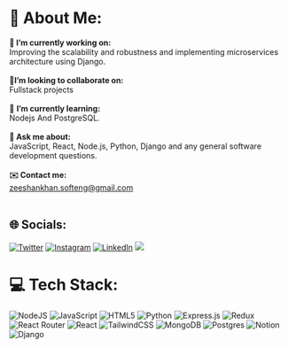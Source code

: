 # 💫 About Me:
**🔭 I’m currently working on:** <br>Improving the scalability and robustness and implementing microservices architecture using Django.<br><br>👯**I’m looking to collaborate on:** <br>Fullstack projects <br><br>🌱 **I’m currently learning:**<br> Nodejs And PostgreSQL.<br><br> **💬 Ask me about:**<br> JavaScript, React,  Node.js, Python, Django and any general software development questions.<br><br> **✉️ Contact me:** <br> zeeshankhan.softeng@gmail.com<br><br>


## 🌐 Socials:
[![Twitter](https://img.shields.io/badge/Twitter-%231DA1F2.svg?logo=Twitter&logoColor=white)](https://twitter.com/ZeeshanKha_SE) [![Instagram](https://img.shields.io/badge/Instagram-%23E4405F.svg?logo=Instagram&logoColor=white)](https://www.instagram.com/khan_zeeshan_se) [![LinkedIn](https://img.shields.io/badge/LinkedIn-%230077B5.svg?logo=linkedin&logoColor=white)](https://www.linkedin.com/in/zeeshan-khan-34009a228)
[![](https://img.shields.io/badge/Portfolio-%2383D2E2.svg?style=flat&logo=YOUR_ICON_HERE&logoColor=white)](https://www.zeekse.xyz)




# 💻 Tech Stack:
![NodeJS](https://img.shields.io/badge/node.js-6DA55F?style=for-the-badge&logo=node.js&logoColor=white)  ![JavaScript](https://img.shields.io/badge/javascript-%23323330.svg?style=for-the-badge&logo=javascript&logoColor=%23F7DF1E) ![HTML5](https://img.shields.io/badge/html5-%23E34F26.svg?style=for-the-badge&logo=html5&logoColor=white)  ![Python](https://img.shields.io/badge/python-3670A0?style=for-the-badge&logo=python&logoColor=ffdd54) ![Express.js](https://img.shields.io/badge/express.js-%23404d59.svg?style=for-the-badge&logo=express&logoColor=%2361DAFB)  ![Redux](https://img.shields.io/badge/redux-%23593d88.svg?style=for-the-badge&logo=redux&logoColor=white)  ![React Router](https://img.shields.io/badge/React_Router-CA4245?style=for-the-badge&logo=react-router&logoColor=white) ![React](https://img.shields.io/badge/react-%2320232a.svg?style=for-the-badge&logo=react&logoColor=%2361DAFB) ![TailwindCSS](https://img.shields.io/badge/tailwindcss-%2338B2AC.svg?style=for-the-badge&logo=tailwind-css&logoColor=white)  ![MongoDB](https://img.shields.io/badge/MongoDB-%234ea94b.svg?style=for-the-badge&logo=mongodb&logoColor=white)  ![Postgres](https://img.shields.io/badge/postgres-%23316192.svg?style=for-the-badge&logo=postgresql&logoColor=white)   ![Notion](https://img.shields.io/badge/Notion-%23000000.svg?style=for-the-badge&logo=notion&logoColor=white) ![Django](https://img.shields.io/badge/django-%23092E20.svg?style=for-the-badge&logo=django&logoColor=white)



